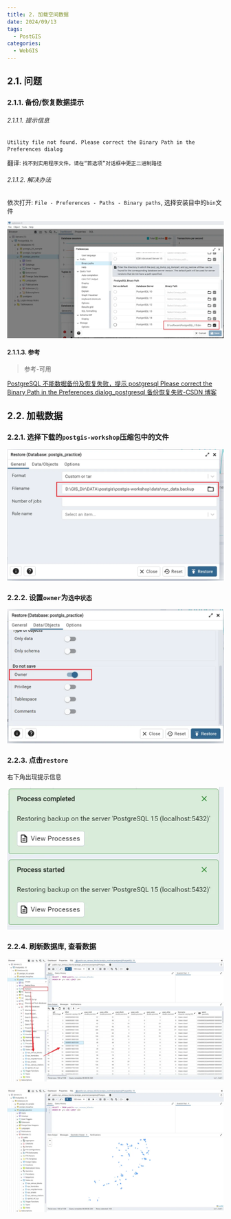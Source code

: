 ```yaml
---
title: 2. 加载空间数据
date: 2024/09/13
tags:
  - PostGIS
categories:
  - WebGIS
---
```


## 2.1. 问题

### 2.1.1. 备份/恢复数据提示

###### 2.1.1.1. 提示信息

```
Utility file not found. Please correct the Binary Path in the Preferences dialog
```

翻译: `找不到实用程序文件。请在“首选项”对话框中更正二进制路径`

###### 2.1.1.2. 解决办法

依次打开: `File - Preferences - Paths - Binary paths`, 选择安装目中的`bin`文件

![alt text](./images/2/image1.png)

#### 2.1.1.3. 参考

> 参考-可用

[PostgreSQL 不能数据备份及恢复失败，提示 postgresql Please correct the Binary Path in the Preferences dialog_postgresql 备份恢复失败-CSDN 博客](https://blog.csdn.net/qq_55279253/article/details/118386505)

## 2.2. 加载数据

### 2.2.1. 选择下载的`postgis-workshop`压缩包中的文件

![alt text](./images/2/image2.png)

### 2.2.2. 设置`owner`为`选中状态`

![alt text](./images/2/image3.png)

### 2.2.3. 点击`restore`

右下角出现提示信息

![alt text](./images/2/image4.png)

### 2.2.4. 刷新数据库, 查看数据

![alt text](./images/2/image5.png)

![alt text](./images/2/image6.png)
